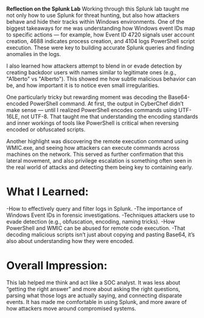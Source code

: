 **Reflection on the Splunk Lab** 
Working through this Splunk lab taught me not only how to use Splunk for threat hunting, but also how attackers behave and hide their tracks within Windows environments.
One of the biggest takeaways for me was understanding how Windows event IDs map to specific actions — for example, how Event ID 4720 signals user account creation, 4688 indicates process creation, and 4104 logs PowerShell script execution. These were key to building accurate Splunk queries and finding anomalies in the logs.

I also learned how attackers attempt to blend in or evade detection by creating backdoor users with names similar to legitimate ones (e.g., "A1berto" vs "Alberto"). This showed me how subtle malicious behavior can be, and how important it is to notice even small irregularities.

One particularly tricky but rewarding moment was decoding the Base64-encoded PowerShell command. At first, the output in CyberChef didn’t make sense — until I realized PowerShell encodes commands using UTF-16LE, not UTF-8. That taught me that understanding the encoding standards and inner workings of tools like PowerShell is critical when reversing encoded or obfuscated scripts.

Another highlight was discovering the remote execution command using WMIC.exe, and seeing how attackers can execute commands across machines on the network. This served as further confirmation that this lateral movement, and also privilege escalation is something often seen in the real world of attacks and detecting them being key to containing early. 

# What I Learned:
-How to effectively query and filter logs in Splunk.
-The importance of Windows Event IDs in forensic investigations.
-Techniques attackers use to evade detection (e.g., obfuscation, encoding, naming tricks).
-How PowerShell and WMIC can be abused for remote code execution.
-That decoding malicious scripts isn’t just about copying and pasting Base64, it’s also about understanding how they were encoded.

# Overall Impression:
This lab helped me think and act like a SOC analyst. It was less about “getting the right answer” and more about asking the right questions, parsing what those logs are actually saying, and connecting disparate events. It has made me comfortable in using Splunk, and more aware of how attackers move around compromised systems. 